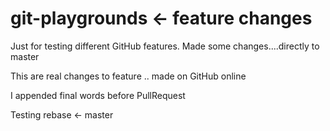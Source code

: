 # git-playgrounds <- feature changes
Just for testing different GitHub features.
Made some changes....directly to master

This are real changes to feature .. made on GitHub online

I appended final words before PullRequest

Testing rebase <- master
